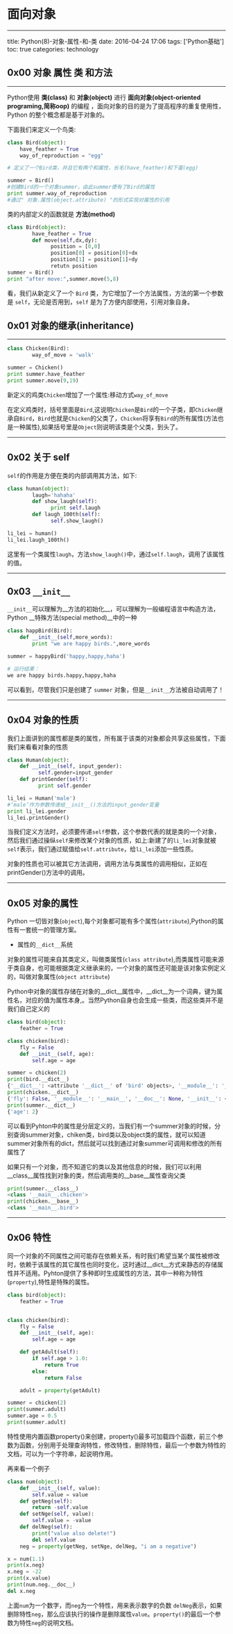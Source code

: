 # 面向对象

---

title: Python(8)-对象-属性-和-类
date: 2016-04-24 17:06
tags: ['Python基础']
toc: true
categories: technology

## 0x00 对象 属性 类 和方法

---

Python使用 __类(class)__ 和 __对象(object)__ 进行 __面向对象(object-oriented programing,简称oop)__ 的编程 ，面向对象的目的是为了提高程序的重复使用性，Python 的整个概念都是基于对象的。

下面我们来定义一个鸟类:

```python
class Bird(object):
    have_feather = True
    way_of_reproduction = "egg"

# 定义了一个Bird类，并且它有两个和属性，长毛(have_feather)和下蛋(egg)

summer = Bird()
#创建Bird的一个对象summer，由此summer便有了Bird的属性
print summer.way_of_reproduction
#通过" 对象.属性(object.attribute) "的形式实现对属性的引用
```

类的内部定义的函数就是 __方法(method)__

```python
class Bird(object):
        have_feather = True
        def move(self,dx,dy):
              position = [0,0]
              position[0] = position[0]+dx
              position[1] = position[1]+dy
              retutn position
summer = Bird()
print "after move:",summer.move(5,8)
```

看，我们从新定义了一个 `Bird` 类，为它增加了一个方法属性，方法的第一个参数是 `self`，无论是否用到，`self` 是为了方便内部使用，引用对象自身。

## 0x01  对象的继承(inheritance)

---

```python
class Chicken(Bird):
        way_of_move = 'walk'

summer = Chicken()
print summer.have_feather
print summer.move(9,19)
```

新定义的鸡类`Chicken`增加了一个属性:移动方式`way_of_move`

在定义鸡类时，括号里面是`Bird`,这说明`Chicken`是`Bird`的一个子类，即`Chicken`继承自`Bird`，`Bird`也就是`Chicken`的父类了，`Chicken`将享有`Bird`的所有属性(方法也是一种属性),如果括号里是`Object`则说明该类是个父类，到头了。

---

## 0x02 关于 self

`self`的作用是方便在类的内部调用其方法，如下:

```python
class human(object):
        laugh='hahaha'
        def show_laugh(self):
              print self.laugh
        def laugh_100th(self):
              self.show_laugh()

li_lei = human()
li_lei.laugh_100th()
```

这里有一个类属性`laugh`，方法`show_laugh()`中，通过`self.laugh`，调用了该属性的值。

---

## 0x03 `__init__`

`__init__`可以理解为__方法的初始化__，可以理解为一般编程语言中构造方法，Python __特殊方法(special method)__中的一种

```python
class happBird(Bird):
    def __init__(self,more_words):
        print "we are happy birds.",more_words

summer = happyBird('happy,happy,haha')

# 运行结果：
we are happy birds.happy,happy,haha
```

可以看到，尽管我们只是创建了 `summer` 对象，但是`__init__`方法被自动调用了！

---

## 0x04 对象的性质

我们上面讲到的属性都是类的属性，所有属于该类的对象都会共享这些属性，下面我们来看看对象的性质

```python
class Human(object):
    def __init__(self, input_gender):
          self.gender=input_gender
    def printGender(self):
          print self.gender

li_lei = Human('male')
#‘male’作为参数传递给__init__()方法的input_gender变量
print li_lei.gender
li_lei.printGender()
```

当我们定义方法时，必须要传递`self`参数，这个参数代表的就是类的一个对象，然后我们通过操纵`self`来修改某个对象的性质，如上:新建了的`li_lei`对象就被`self`表示，我们通过赋值给`self.attribute`，给`li_lei`添加一些性质。

对象的性质也可以被其它方法调用，调用方法与类属性的调用相似，正如在printGender()方法中的调用。

---

## 0x05 对象的属性

Python 一切皆对象(`object`),每个对象都可能有多个属性(`attribute`),Python的属性有一套统一的管理方案。

* 属性的`__dict__`系统

对象的属性可能来自其类定义，叫做类属性(`class attribute`),而类属性可能来源于类自身，也可能根据类定义继承来的，一个对象的属性还可能是该对象实例定义的，叫做对象属性(`object attribute`)

Python中对象的属性存储在对象的\_\_dict\_\_属性中，\_\_dict\_\_为一个词典，键为属性名，对应的值为属性本身,。当然Python自身也会生成一些类，而这些类并不是我们自己定义的

```python
class bird(object):
	feather = True

class chicken(bird):
	fly = False
	def __init__(self, age):
		self.age = age

summer = chicken(2)
print(bird.__dict__)
{'__dict__': <attribute '__dict__' of 'bird' objects>, '__module__': '__main__', '__weakref__': <attribute '__weakref__' of 'bird' objects>, 'feather': True, '__doc__': None}
print(chicken.__dict__)
{'fly': False, '__module__': '__main__', '__doc__': None, '__init__': <function __init__ at 0x0000000003141128>}
print(summer.__dict__)
{'age': 2}
```

可以看到Pyhton中的属性是分层定义的，当我们有一个summer对象的时候，分别查询summer对象，chiken类，bird类以及object类的属性，就可以知道summer对象所有的dict，然后就可以找到通过对象summer可调用和修改的所有属性了

如果只有一个对象，而不知道它的类以及其他信息的时候，我们可以利用\_\_class\_\_属性找到对象的类，然后调用类的\_\_base\_\_属性查询父类

```python
print(summer.__class__)
<class '__main__.chicken'>
print(chicken.__base__)
<class '__main__.bird'>
```

---

## 0x06 特性

同一个对象的不同属性之间可能存在依赖关系，有时我们希望当某个属性被修改时，依赖于该属性的其它属性也同时变化，这时通过\_\_dict\_\_方式来静态的存储属性并不适用。Pyhton提供了多种即时生成属性的方法，其中一种称为特性(`property`),特性是特殊的属性。

```python
class bird(object):
    feather = True


class chicken(bird):
    fly = False
    def __init__(self, age):
        self.age = age

    def getAdult(self):
        if self.age > 1.0:
            return True
        else:
            return False

    adult = property(getAdult)

summer = chicken(2)
print(summer.adult)
summer.age = 0.5
print(summer.adult)
```

特性使用内置函数property()来创建，property()最多可加载四个函数，前三个参数为函数，分别用于处理查询特性，修改特性，删除特性，最后一个参数为特性的文档，可以为一个字符串，起说明作用。

再来看一个例子

```python
class num(object):
    def __init__(self, value):
        self.value = value
    def getNeg(self):
        return -self.value
    def setNge(self, value):
        self.value = -value
    def delNeg(self):
        print("value also delete!")
        del self.value
    neg = property(getNeg, setNge, delNeg, "i am a negative")

x = num(1.1)
print(x.neg)
x.neg = -22
print(x.value)
print(num.neg.__doc__)
del x.neg
```

上面`num`为一个数字，而`neg`为一个特性，用来表示数字的负数
`delNeg`表示，如果删除特性`neg`，那么应该执行的操作是删除属性`value`。`property()`的最后一个参数为特性`neg`的说明文档。

